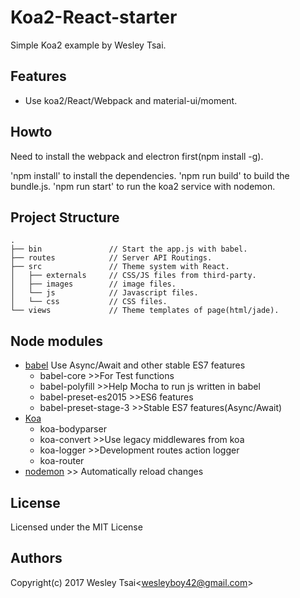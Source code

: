Koa2-React-starter
=================

Simple Koa2 example by Wesley Tsai.

Features
-

* Use koa2/React/Webpack and material-ui/moment.

Howto
-

Need to install the webpack and electron first(npm install -g).

'npm install' to install the dependencies.
'npm run build' to build the bundle.js.
'npm run start' to run the koa2 service with nodemon.

## Project Structure
```
.
├── bin               // Start the app.js with babel.
├── routes            // Server API Routings.
├── src               // Theme system with React.
│   ├── externals     // CSS/JS files from third-party.
│   ├── images        // image files.
│   └── js            // Javascript files.
│   └── css           // CSS files.
└── views             // Theme templates of page(html/jade).
```

## Node modules
* [babel](https://babeljs.io/) Use Async/Await and other stable ES7 features
  * babel-core >>For Test functions
  * babel-polyfill >>Help Mocha to run js written in babel
  * babel-preset-es2015 >>ES6 features
  * babel-preset-stage-3 >>Stable ES7 features(Async/Await)
* [Koa](http://koajs.com/)
  * koa-bodyparser
  * koa-convert >>Use legacy middlewares from koa
  * koa-logger >>Development routes action logger
  * koa-router
* [nodemon](http://nodemon.io/) >> Automatically reload changes

License
-
Licensed under the MIT License

Authors
-
Copyright(c) 2017 Wesley Tsai<<wesleyboy42@gmail.com>>
